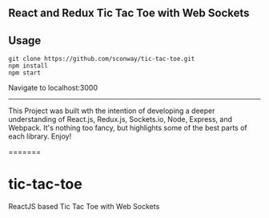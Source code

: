 
React and Redux Tic Tac Toe with Web Sockets
---


Usage
---
```
git clone https://github.com/sconway/tic-tac-toe.git
npm install
npm start
```

Navigate to localhost:3000

---
This Project was built wth the intention of developing a deeper understanding of React.js, Redux.js, Sockets.io, Node, Express, and Webpack. It's nothing too fancy, but highlights some of the best parts of each library. Enjoy!


=======
# tic-tac-toe
ReactJS based Tic Tac Toe with Web Sockets 

